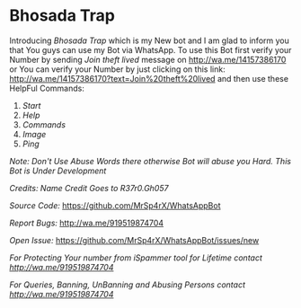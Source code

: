# Bhosada Trap

Introducing *Bhosada Trap* which is my New bot and I am glad to inform you that You guys can use my Bot via WhatsApp. To use this Bot first verify your Number by sending *Join theft lived* message on http://wa.me/14157386170 or You can verify your Number by just clicking on this link: http://wa.me/14157386170?text=Join%20theft%20lived and then use these HelpFul Commands:
1. *Start*
2. *Help*
3. *Commands*
4. *Image*
5. *Ping*

*Note: Don't Use Abuse Words there otherwise Bot will abuse you Hard. This Bot is Under Development*

*Credits: Name Credit Goes to R37r0.Gh057*

*Source Code:* https://github.com/MrSp4rX/WhatsAppBot

*Report Bugs:* http://wa.me/919519874704

*Open Issue:* https://github.com/MrSp4rX/WhatsAppBot/issues/new

*For Protecting Your number from iSpammer tool for Lifetime contact http://wa.me/919519874704* 

*For Queries, Banning, UnBanning and Abusing Persons contact http://wa.me/919519874704*

